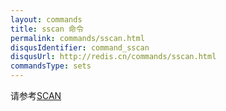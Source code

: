 ```yaml
---
layout: commands
title: sscan 命令
permalink: commands/sscan.html
disqusIdentifier: command_sscan
disqusUrl: http://redis.cn/commands/sscan.html
commandsType: sets
---
```


请参考[SCAN](/commands/scan.html)
